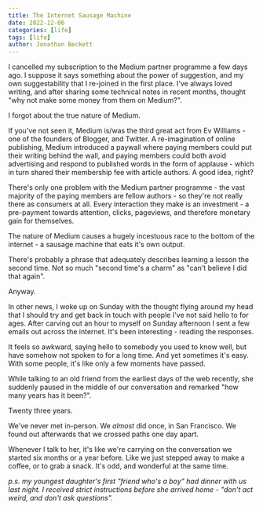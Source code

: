 ```yaml
---
title: The Internet Sausage Machine
date: 2022-12-06
categories: [life]
tags: [life]
author: Jonathan Beckett
---
```


I cancelled my subscription to the Medium partner programme a few days ago. I suppose it says something about the power of suggestion, and my own suggestability that I re-joined in the first place. I've always loved writing, and after sharing some technical notes in recent months, thought "why not make some money from them on Medium?".

I forgot about the true nature of Medium.

If you've not seen it, Medium is/was the third great act from Ev Williams - one of the founders of Blogger, and Twitter. A re-imagination of online publishing, Medium introduced a paywall where paying members could put their writing behind the wall, and paying members could both avoid advertising and respond to published words in the form of applause - which in turn shared their membership fee with article authors. A good idea, right?

There's only one problem with the Medium partner programme - the vast majority of the paying members are fellow authors - so they're not really there as consumers at all. Every interaction they make is an investment - a pre-payment towards attention, clicks, pageviews, and therefore monetary gain for themselves.

The nature of Medium causes a hugely incestuous race to the bottom of the internet - a sausage machine that eats it's own output.

There's probably a phrase that adequately describes learning a lesson the second time. Not so much "second time's a charm" as "can't believe I did that again".

Anyway.

In other news, I woke up on Sunday with the thought flying around my head that I should try and get back in touch with people I've not said hello to for ages. After carving out an hour to myself on Sunday afternoon I sent a few emails out across the internet. It's been interesting - reading the responses.

It feels so awkward, saying hello to somebody you used to know well, but have somehow not spoken to for a long time. And yet sometimes it's easy. With some people, it's like only a few moments have passed.

While talking to an old friend from the earliest days of the web recently, she suddenly paused in the middle of our conversation and remarked "how many years has it been?".

Twenty three years.

We've never met in-person. We *almost* did once, in San Francisco. We found out afterwards that we crossed paths one day apart.

Whenever I talk to her, it's like we're carrying on the conversation we started six months or a year before. Like we just stepped away to make a coffee, or to grab a snack. It's odd, and wonderful at the same time.

*p.s. my youngest daughter's first "friend who's a boy" had dinner with us last night. I received strict instructions before she arrived home - "don't act weird, and don't ask questions".*